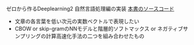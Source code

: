 ゼロから作るDeeplearning2 自然言語処理編の実装
[本書のソースコード](https://github.com/oreilly-japan/deep-learning-from-scratch-2)

- 文章の各言葉を低い次元の実数ベクトルで表現したい
- CBOW or skip-gramのNNモデルと階層的ソフトマックス or ネガティブサンプリングの計算高速化手法の二つを組み合わせたもの